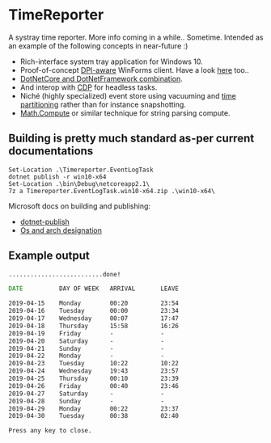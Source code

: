 # TimeReporter

A systray time reporter. More info coming in a while.. Sometime. Intended as an example of the following concepts in near-future :)
* Rich-interface system tray application for Windows 10. 
* Proof-of-concept [DPI-aware](https://stackoverflow.com/questions/4075802/creating-a-dpi-aware-application) WinForms client. Have a look [here](http://crsouza.com/2015/04/13/how-to-fix-blurry-windows-forms-windows-in-high-dpi-settings/) too..
* [DotNetCore and DotNetFramework combination](https://docs.microsoft.com/en-us/dotnet/core/porting/project-structure).
* And interop with [CDP](https://github.com/cyrus-and/chrome-remote-interface) for headless tasks.
* Niché (highly specialized) event store using vacuuming and [time partitioning](https://dzone.com/articles/five-sharding-data-models-and-which-is-right) rather than for instance snapshotting.
* [Math.Compute](https://stackoverflow.com/questions/3972854/parse-math-expression) or similar technique for string parsing compute. 

## Building is pretty much standard as-per current documentations

```pwsh
Set-Location .\Timereporter.EventLogTask
dotnet publish -r win10-x64
Set-Location .\bin\Debug\netcoreapp2.1\
7z a Timereporter.EventLogTask.win10-x64.zip .\win10-x64\
```

Microsoft docs on building and publishing:
- [dotnet-publish](https://docs.microsoft.com/en-us/dotnet/core/tools/dotnet-publish?tabs=netcore21)
- [Os and arch designation](https://docs.microsoft.com/en-us/dotnet/core/rid-catalog)

## Example output

```cmd
..........................done!

DATE          DAY OF WEEK   ARRIVAL       LEAVE

2019-04-15    Monday        00:20         23:54
2019-04-16    Tuesday       00:00         23:34
2019-04-17    Wednesday     00:07         17:47
2019-04-18    Thursday      15:58         16:26
2019-04-19    Friday        -             -
2019-04-20    Saturday      -             -
2019-04-21    Sunday        -             -
2019-04-22    Monday        -             -
2019-04-23    Tuesday       10:22         10:22
2019-04-24    Wednesday     19:43         23:57
2019-04-25    Thursday      00:10         23:39
2019-04-26    Friday        00:40         23:46
2019-04-27    Saturday      -             -
2019-04-28    Sunday        -             -
2019-04-29    Monday        00:22         23:37
2019-04-30    Tuesday       00:38         02:40

Press any key to close.
```